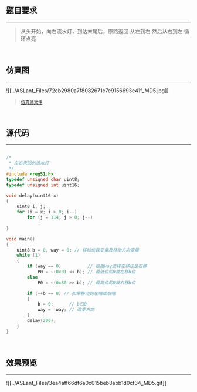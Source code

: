 ## 题目要求
---

> 从头开始，向右流水灯，到达末尾后，原路返回
> 从左到右 然后从右到左 循环点亮

<br/>   

## 仿真图	
---

![[../ASLant_Files/72cb2980a7f8082671c7e9156693e41f_MD5.jpg]]

> [`仿真源文件`](/123pan/?d=N7orVv-jxMV3.html)		

<br/>   

## 源代码   
---

```c

/*
 * 左右来回的流水灯 
 */
#include <reg51.h>
typedef unsigned char uint8;
typedef unsigned int uint16;

void delay(uint16 x)
{
	uint8 i, j;
	for (i = x; i > 0; i--)
		for (j = 114; j > 0; j--)
			;
}

void main()
{
	uint8 b = 0, way = 0; // 移动位数变量及移动方向变量
	while (1)
	{
		if (way == 0)		   // 根据way选择左移还是右移
			P0 = ~(0x01 << b); // 最低位的0被左移b位
		else
			P0 = ~(0x80 >> b); // 最高位的0被右移b位

		if (++b == 8) // 如果移动到左端或右端
		{
			b = 0;		// b归0
			way = !way; // 改变方向
		}
		delay(200);
	}
}

```
<br/>

## 效果预览
----
![[../ASLant_Files/3ea4aff66df6a0c015beb8abb1d0cf34_MD5.gif]]  